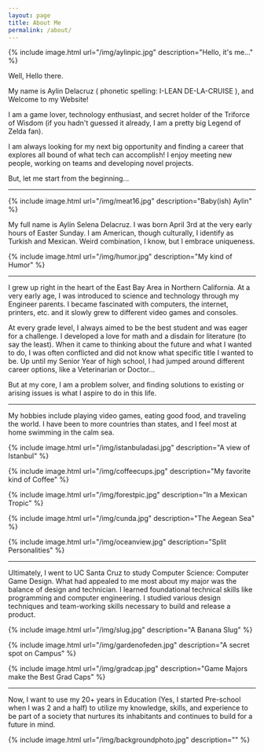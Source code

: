 ```yaml
---
layout: page
title: About Me
permalink: /about/
---
```


<!-- this is actually the About me page-->

{% include image.html url="/img/aylinpic.jpg" description="Hello, it's me..." %}

Well, Hello there.

My name is Aylin Delacruz ( phonetic spelling: I-LEAN DE-LA-CRUISE ), and Welcome to my Website! 

I am a game lover, technology enthusiast, and secret holder of the Triforce of Wisdom (if you hadn't guessed it already, I am a pretty big Legend of Zelda fan). 

I am always looking for my next big opportunity and finding a career that explores all bound of what tech can accomplish! I enjoy meeting new people, working on teams and developing novel projects. 

But, let me start from the beginning...

____________________________________________________________________________________________

{% include image.html url="/img/meat16.jpg" description="Baby(ish) Aylin" %}

My full name is Aylin Selena Delacruz. I was born April 3rd at the very early hours of Easter Sunday. I am American, though culturally, I identify as Turkish and Mexican. Weird combination, I know, but I embrace uniqueness.

{% include image.html url="/img/humor.jpg" description="My kind of Humor" %}

____________________________________________________________________________________________


I grew up right in the heart of the East Bay Area in Northern California.
At a very early age, I was introduced to science and technology through my Engineer parents.
I became fascinated with computers, the internet, printers, etc. and it slowly grew to different video games and consoles. 

At every grade level, I always aimed to be the best student and was eager for a challenge. 
I developed a love for math and a disdain for literature (to say the least). 
When it came to thinking about the future and what I wanted to do, I was often conflicted and did not know what specific title I wanted to be. Up until my Senior Year of high school, I had jumped around different career options, like a Veterinarian or Doctor... 

But at my core, I am a problem solver, and finding solutions to existing or arising issues is what I aspire to do in this life. 

____________________________________________________________________________________________

My hobbies include playing video games, eating good food, and traveling the world. I have been to more countries than states, and I feel most at home swimming in the calm sea. 

{% include image.html url="/img/istanbuladasi.jpg" description="A view of Istanbul" %}

{% include image.html url="/img/coffeecups.jpg" description="My favorite kind of Coffee" %}

{% include image.html url="/img/forestpic.jpg" description="In a Mexican Tropic" %}

{% include image.html url="/img/cunda.jpg" description="The Aegean Sea" %}

{% include image.html url="/img/oceanview.jpg" description="Split Personalities" %}



____________________________________________________________________________________________


Ultimately, I went to UC Santa Cruz to study Computer Science: Computer Game Design. 
What had appealed to me most about my major was the balance of design and technician. 
I learned foundational technical skills like programming and computer engineering.
I studied various design techniques and team-working skills necessary to build and release a product. 

{% include image.html url="/img/slug.jpg" description="A Banana Slug" %}

{% include image.html url="/img/gardenofeden.jpg" description="A secret spot on Campus" %}

{% include image.html url="/img/gradcap.jpg" description="Game Majors make the Best Grad Caps" %}


____________________________________________________________________________________________

Now, I want to use my 20+ years in Education (Yes, I started Pre-school when I was 2 and a half) to utilize my knowledge, skills, and experience to be part of a society that nurtures its inhabitants and continues to build for a future in mind. 







{% include image.html url="/img/backgroundphoto.jpg" description="" %}
